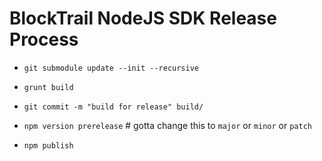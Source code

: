BlockTrail NodeJS SDK Release Process
=====================================

 - `git submodule update --init --recursive`

 - `grunt build`
 
 - `git commit -m "build for release" build/`

 - `npm version prerelease` # gotta change this to `major` or `minor` or `patch`
 
 - `npm publish`
